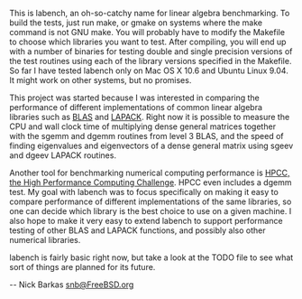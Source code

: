 This is labench, an oh-so-catchy name for linear algebra benchmarking. To build
the tests, just run make, or gmake on systems where the make command is not GNU
make. You will probably have to modify the Makefile to choose which libraries
you want to test. After compiling, you will end up with a number of binaries for
testing double and single precision versions of the test routines using each of
the library versions specified in the Makefile. So far I have tested labench
only on Mac OS X 10.6 and Ubuntu Linux 9.04. It might work on other systems, but
no promises.

This project was started because I was interested in comparing the performance
of different implementations of common linear algebra libraries such as
[BLAS](http://www.netlib.org/blas) and [LAPACK](http://www.netlib.org/lapack).
Right now it is possible to measure the CPU and wall clock time of multiplying
dense general matrices together with the sgemm and dgemm routines from level 3
BLAS, and the speed of finding eigenvalues and eigenvectors of a dense general
matrix using sgeev and dgeev LAPACK routines. 

Another tool for benchmarking numerical computing performance is [HPCC, the High
Performance Computing Challenge](http://icl.cs.utk.edu/hpcc/). HPCC even
includes a dgemm test. My goal with labench was to focus specifically on making
it easy to compare performance of different implementations of the same
libraries, so one can decide which library is the best choice to use on a given
machine. I also hope to make it very easy to extend labench to support
performance  testing of other BLAS and LAPACK functions, and possibly also other
numerical libraries.

labench is fairly basic right now, but take a look at the TODO file to see what
sort of things are planned for its future.

-- Nick Barkas <snb@FreeBSD.org>
